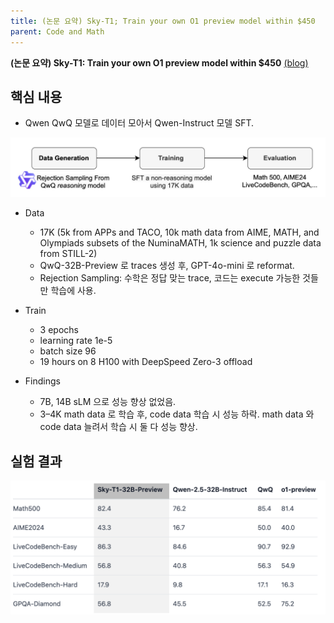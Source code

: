 ```yaml
---
title: (논문 요약) Sky-T1; Train your own O1 preview model within $450
parent: Code and Math
---
```


**(논문 요약) Sky-T1: Train your own O1 preview model within $450** [(blog)](https://novasky-ai.github.io/posts/sky-t1/)

## 핵심 내용
- Qwen QwQ 모델로 데이터 모아서 Qwen-Instruct 모델 SFT.  
<img src="/data/papers/skyt1/concept.png" width="800" />

- Data
  - 17K (5k from APPs and TACO, 10k math data from AIME, MATH, and Olympiads subsets of the NuminaMATH, 1k science and puzzle data from STILL-2)
  - QwQ-32B-Preview 로 traces 생성 후, GPT-4o-mini 로 reformat.
  - Rejection Sampling: 수학은 정답 맞는 trace, 코드는 execute 가능한 것들만 학습에 사용.  

- Train
  - 3 epochs
  - learning rate 1e-5
  - batch size 96
  - 19 hours on 8 H100 with DeepSpeed Zero-3 offload

- Findings
  - 7B, 14B sLM 으로 성능 향상 없었음.
  - 3–4K math data 로 학습 후, code data 학습 시 성능 하락. math data 와 code data 늘려서 학습 시 둘 다 성능 향상.


## 실험 결과
<img src="/data/papers/skyt1/result.png" width="800" />
